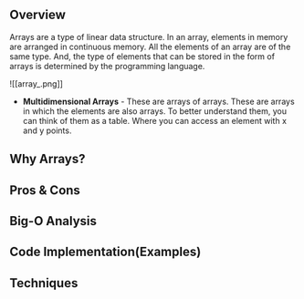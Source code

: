 ## Overview
Arrays are a type of linear data structure. In an array, elements in memory are arranged in continuous memory. All the elements of an array are of the same type. And, the type of elements that can be stored in the form of arrays is determined by the programming language.

![[array_.png]]
- **Multidimensional Arrays** - These are arrays of arrays. These are arrays in which the elements are also arrays. To better understand them, you can think of them as a table. Where you can access an element with x and y points. 
## Why Arrays?

## Pros & Cons

## Big-O Analysis

## Code Implementation(Examples)

## Techniques